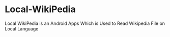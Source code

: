 # Local-WikiPedia
Local WikiPedia is an Android Apps Which is Used to Read Wikipedia File on Local Language
